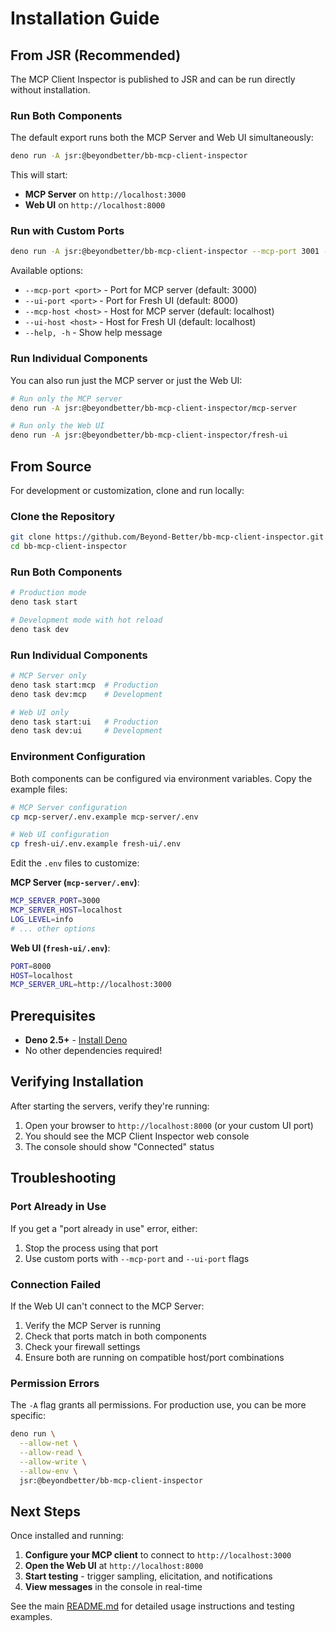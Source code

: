 # Installation Guide

## From JSR (Recommended)

The MCP Client Inspector is published to JSR and can be run directly without
installation.

### Run Both Components

The default export runs both the MCP Server and Web UI simultaneously:

```bash
deno run -A jsr:@beyondbetter/bb-mcp-client-inspector
```

This will start:

- **MCP Server** on `http://localhost:3000`
- **Web UI** on `http://localhost:8000`

### Run with Custom Ports

```bash
deno run -A jsr:@beyondbetter/bb-mcp-client-inspector --mcp-port 3001 --ui-port 8080
```

Available options:

- `--mcp-port <port>` - Port for MCP server (default: 3000)
- `--ui-port <port>` - Port for Fresh UI (default: 8000)
- `--mcp-host <host>` - Host for MCP server (default: localhost)
- `--ui-host <host>` - Host for Fresh UI (default: localhost)
- `--help, -h` - Show help message

### Run Individual Components

You can also run just the MCP server or just the Web UI:

```bash
# Run only the MCP server
deno run -A jsr:@beyondbetter/bb-mcp-client-inspector/mcp-server

# Run only the Web UI
deno run -A jsr:@beyondbetter/bb-mcp-client-inspector/fresh-ui
```

## From Source

For development or customization, clone and run locally:

### Clone the Repository

```bash
git clone https://github.com/Beyond-Better/bb-mcp-client-inspector.git
cd bb-mcp-client-inspector
```

### Run Both Components

```bash
# Production mode
deno task start

# Development mode with hot reload
deno task dev
```

### Run Individual Components

```bash
# MCP Server only
deno task start:mcp  # Production
deno task dev:mcp    # Development

# Web UI only
deno task start:ui   # Production
deno task dev:ui     # Development
```

### Environment Configuration

Both components can be configured via environment variables. Copy the example
files:

```bash
# MCP Server configuration
cp mcp-server/.env.example mcp-server/.env

# Web UI configuration
cp fresh-ui/.env.example fresh-ui/.env
```

Edit the `.env` files to customize:

**MCP Server (`mcp-server/.env`)**:

```bash
MCP_SERVER_PORT=3000
MCP_SERVER_HOST=localhost
LOG_LEVEL=info
# ... other options
```

**Web UI (`fresh-ui/.env`)**:

```bash
PORT=8000
HOST=localhost
MCP_SERVER_URL=http://localhost:3000
```

## Prerequisites

- **Deno 2.5+** - [Install Deno](https://deno.land/#installation)
- No other dependencies required!

## Verifying Installation

After starting the servers, verify they're running:

1. Open your browser to `http://localhost:8000` (or your custom UI port)
2. You should see the MCP Client Inspector web console
3. The console should show "Connected" status

## Troubleshooting

### Port Already in Use

If you get a "port already in use" error, either:

1. Stop the process using that port
2. Use custom ports with `--mcp-port` and `--ui-port` flags

### Connection Failed

If the Web UI can't connect to the MCP Server:

1. Verify the MCP Server is running
2. Check that ports match in both components
3. Check your firewall settings
4. Ensure both are running on compatible host/port combinations

### Permission Errors

The `-A` flag grants all permissions. For production use, you can be more
specific:

```bash
deno run \
  --allow-net \
  --allow-read \
  --allow-write \
  --allow-env \
  jsr:@beyondbetter/bb-mcp-client-inspector
```

## Next Steps

Once installed and running:

1. **Configure your MCP client** to connect to `http://localhost:3000`
2. **Open the Web UI** at `http://localhost:8000`
3. **Start testing** - trigger sampling, elicitation, and notifications
4. **View messages** in the console in real-time

See the main [README.md](README.md) for detailed usage instructions and testing
examples.
